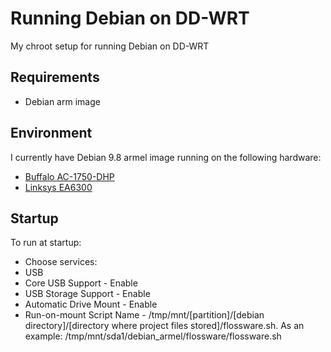 # Running Debian on DD-WRT
My chroot setup for running Debian on DD-WRT

## Requirements
* Debian arm image

## Environment
I currently have Debian 9.8 armel image running on the following hardware:
* [Buffalo AC-1750-DHP](https://www.amazon.com/Buffalo-AirStation-Extreme-Wireless-WZR-1750DHP/dp/B00D69747O)
* [Linksys EA6300](https://www.linksys.com/us/support-product?pid=01t80000003KTikAAG)

## Startup
To run at startup:
* Choose services:
* USB
* Core USB Support - Enable
* USB Storage Support - Enable
* Automatic Drive Mount - Enable
* Run-on-mount Script Name - /tmp/mnt/[partition]/[debian directory]/[directory where project files stored]/flossware.sh.  As an example:  /tmp/mnt/sda1/debian_armel/flossware/flossware.sh